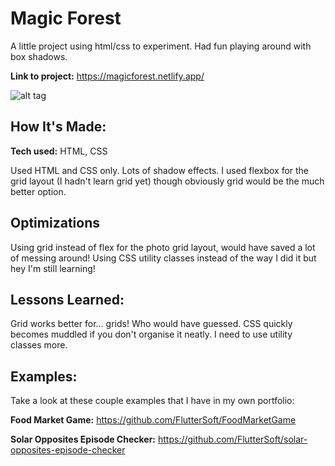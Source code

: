 # Magic Forest
A little project using html/css to experiment. Had fun playing around with box shadows. 

**Link to project:** https://magicforest.netlify.app/

![alt tag](https://i.imgur.com/lutJTst.png)

## How It's Made:

**Tech used:** HTML, CSS

Used HTML and CSS only. Lots of shadow effects. I used flexbox for the grid layout (I hadn't learn grid yet) though obviously grid would be the much better option. 

## Optimizations

Using grid instead of flex for the photo grid layout, would have saved a lot of messing around! Using CSS utility classes instead of the way I did it but hey I'm still learning! 

## Lessons Learned:

Grid works better for... grids! Who would have guessed. CSS quickly becomes muddled if you don't organise it neatly. I need to use utility classes more. 

## Examples:
Take a look at these couple examples that I have in my own portfolio:

**Food Market Game:** https://github.com/FlutterSoft/FoodMarketGame

**Solar Opposites Episode Checker:** https://github.com/FlutterSoft/solar-opposites-episode-checker



